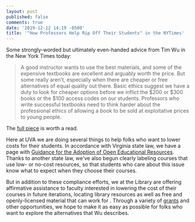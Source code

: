 ```yaml
---
layout: post
published: false
comments: true
date: '2019-12-12 14:19 -0500'
title: '"How Professors Help Rip Off Their Students" in the NYTimes'
---
```


Some strongly-worded but ultimately even-handed advice from Tim Wu in the New York Times today:

> A good instructor wants to use the best materials, and some of the expensive textbooks are excellent and arguably worth the price. But some really aren’t, especially when there are cheaper or free alternatives of equal quality out there. Basic ethics suggest we have a duty to look for cheaper options before we inflict the $200 or $300 books or the $100 access codes on our students. Professors who write successful textbooks need to think harder about the professional ethics of allowing a book to be sold at exploitative prices to young people. 

The [full piece](https://www.nytimes.com/2019/12/11/opinion/textbook-prices-college.html?smid=nytcore-ios-share) is worth a read.

Here at UVA we are doing several things to help folks who want to lower costs for their students. In accordance with Virginia state law, we have a page with [Guidance for the Adoption of Open Educational Resources](https://provost.virginia.edu/quick-guide/teaching/guidance-for-adopttion-open-educational-resources). Thanks to another state law, we've also begun clearly labeling courses that use low- or no-cost resources, so that students who care about this issue know what to expect when they choose their courses. 

But in addition to these compliance efforts, we at the Library are offering affirmative assistance to faculty interested in lowering the cost of their courses in future iterations, locating library resources as well as free and openly-licensed material that can work for . Through a variety of [grants](https://vivalib.org/c.php?g=836990&p=6425615) and other opportunities, we hope to make it as easy as possible for folks who want to explore the alternatives that Wu describes.
